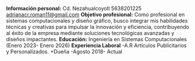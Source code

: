 **Información personal:**
Cd. Nezahualcoyotl
5638201225
adrianacr.roman11@gmail.com
**Objetivo profesional:**
Como profesional en sistemas computacionales y diseño gráfico, busco integrar mis habilidades técnicas y creativas para impulsar la innovación y eficiencia, contribuyendo al éxito de la empresa mediante soluciones tecnológicas avanzadas y diseños impactantes.
**Educación:**
Ingeniería en Sistemas Computacionales (Enero 2023- Enero 2026)
**Experiencia Laboral**
-A.R Artículos Publicitarios y Personalizados.
+Dueña
-Agosto 2018- Actual

